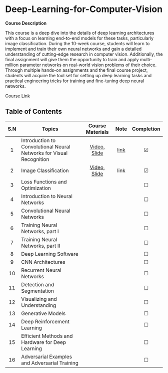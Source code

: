 # Deep-Learning-for-Computer-Vision

**Course Description**

This course is a deep dive into the details of deep learning architectures with a focus on learning end-to-end models for these tasks, particularly image classification. During the 10-week course, students will learn to implement and train their own neural networks and gain a detailed understanding of cutting-edge research in computer vision. Additionally, the final assignment will give them the opportunity to train and apply multi-million parameter networks on real-world vision problems of their choice. Through multiple hands-on assignments and the final course project, students will acquire the tool set for setting up deep learning tasks and practical engineering tricks for training and fine-tuning deep neural networks.

[Course Link](http://cs231n.stanford.edu/)
## Table of Contents
| S.N | Topics | Course Materials | Note | Completion |
| :--: | ---- | :--: | :--: | :--: |
| 1 | Introduction to Convolutional Neural Networks for Visual Recognition | [Video](https://www.youtube.com/watch?v=vT1JzLTH4G4&list=PL3FW7Lu3i5JvHM8ljYj-zLfQRF3EO8sYv), [Slide](http://cs231n.stanford.edu/slides/2017/cs231n_2017_lecture1.pdf) | [link](./01-Introduction/README.md) | &#x2611; |
| 2 | Image Classification | [Video](https://www.youtube.com/watch?v=OoUX-nOEjG0&list=PL3FW7Lu3i5JvHM8ljYj-zLfQRF3EO8sYv), [Slide](http://cs231n.stanford.edu/slides/2017/cs231n_2017_lecture2.pdf) | link | &#x2611; |
| 3 | Loss Functions and Optimization |  |  | &#x2610;<br> |
| 4 | Introduction to Neural Networks |  |  | &#x2610; |
| 5 | Convolutional Neural Networks |  |  | &#x2610; |
| 6 | Training Neural Networks, part I |  |  | &#x2610; |
| 7 | Training Neural Networks, part II |  |  | &#x2610; |
| 8 | Deep Learning Software |  |  | &#x2610; |
| 9 | CNN Architectures |  |  | &#x2610; |
| 10 | Recurrent Neural Networks |  |  | &#x2610; |
| 11 | Detection and Segmentation |  |  | &#x2610; |
| 12 | Visualizing and Understanding |  |  | &#x2610; |
| 13 | Generative Models |  |  | &#x2610; |
| 14 | Deep Reinforcement Learning |  |  | &#x2610; |
| 15 | Efficient Methods and Hardware for Deep Learning |  |  | &#x2610; |
| 16 | Adversarial Examples and Adversarial Training |  |  | &#x2610; |


